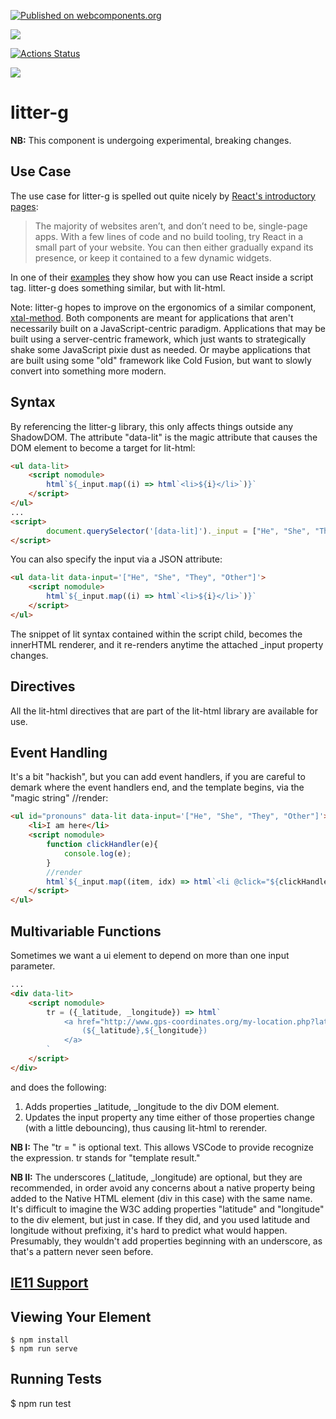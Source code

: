 [![Published on webcomponents.org](https://img.shields.io/badge/webcomponents.org-published-blue.svg)](https://www.webcomponents.org/element/litter-g)

<a href="https://nodei.co/npm/litter-g/"><img src="https://nodei.co/npm/litter-g.png"></a>

[![Actions Status](https://github.com/bahrus/p-et-alia/workflows/CI/badge.svg)](https://github.com/bahrus/p-et-alia/actions?query=workflow%3ACI)


<img src="https://badgen.net/bundlephobia/minzip/litter-g">

# litter-g

**NB:**  This component is undergoing experimental, breaking changes.

## Use Case

The use case for litter-g is spelled out quite nicely by [React's introductory pages](https://reactjs.org/docs/add-react-to-a-website.html):

>The majority of websites aren’t, and don’t need to be, single-page apps. With a few lines of code and no build tooling, try React in a small part of your website. You can then either gradually expand its presence, or keep it contained to a few dynamic widgets.

In one of their [examples](https://raw.githubusercontent.com/reactjs/reactjs.org/master/static/html/single-file-example.html) they show how you can use React inside a script tag.  litter-g does something similar, but with lit-html.

Note:  litter-g hopes to improve on the ergonomics of a similar component, [xtal-method](https://www.webcomponents.org/element/xtal-method).  Both components are meant for applications that aren't necessarily built on a JavaScript-centric paradigm.  Applications that may be built using a server-centric framework, which just wants to strategically shake some JavaScript pixie dust as needed.  Or maybe applications that are built using some "old" framework like Cold Fusion, but want to slowly convert into something more modern. 

## Syntax

By referencing the litter-g library, this only affects things outside any ShadowDOM.  The attribute "data-lit" is the magic attribute that causes the DOM element to become a target for lit-html:


```html
<ul data-lit>
    <script nomodule>
        html`${_input.map((i) => html`<li>${i}</li>`)}`
    </script>
</ul>
...
<script>
        document.querySelector('[data-lit]')._input = ["He", "She", "They", "Other"];
</script>
```

You can also specify the input via a JSON attribute:

```html
<ul data-lit data-input='["He", "She", "They", "Other"]'>
    <script nomodule>
        html`${_input.map((i) => html`<li>${i}</li>`)}`
    </script>
</ul>
```

The snippet of lit syntax contained within the script child, becomes the innerHTML renderer, and it re-renders anytime the attached  _input property changes.  

## Directives

All the lit-html directives that are part of the lit-html library are available for use.

## Event Handling

It's a bit "hackish", but you can add event handlers, if you are careful to demark where the event handlers end, and the template begins, via the "magic string" //render:

```html
<ul id="pronouns" data-lit data-input='["He", "She", "They", "Other"]'>
    <li>I am here</li>
    <script nomodule>
        function clickHandler(e){
            console.log(e);
        }
        //render
        html`${_input.map((item, idx) => html`<li @click="${clickHandler}" id="li_${idx}">${item}</li>`)}`
    </script>
</ul>
```

## Multivariable Functions

Sometimes we want a ui element to depend on more than one input parameter.  

```html
...
<div data-lit>
    <script nomodule>
        tr = ({_latitude, _longitude}) => html`
            <a href="http://www.gps-coordinates.org/my-location.php?lat=${_latitude}&lng=${_longitude}" target="_blank">
                (${_latitude},${_longitude})
            </a> 
        `
    </script>
</div>
```

and does the following:

1)  Adds properties _latitude, _longitude to the div DOM element.   
2)  Updates the input property any time either of those properties change (with a little debouncing), thus causing lit-html to rerender.

**NB I:** The "tr = " is optional text.  This allows VSCode to provide recognize the expression.  tr stands for "template result."

**NB II:** The underscores (_latitude, _longitude) are optional, but they are recommended, in order avoid any concerns about a native property being added to the Native HTML element (div in this case) with the same name.  It's difficult to imagine the W3C adding properties "latitude" and "longitude" to the div element, but just in case.  If they did, and you used latitude and longitude without prefixing, it's hard to predict what would happen.  Presumably, they wouldn't add properties beginning with an underscore, as that's a pattern never seen before.

##   [IE11 Support](https://youtu.be/YVi6ZYzD_Gc?t=275) 

## Viewing Your Element

```
$ npm install
$ npm run serve
```

## Running Tests

$ npm run test
